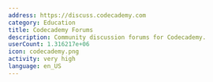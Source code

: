 ```yaml
---
address: https://discuss.codecademy.com
category: Education
title: Codecademy Forums
description: Community discussion forums for Codecademy.
userCount: 1.316217e+06
icon: codecademy.png
activity: very high
language: en_US
---
```

